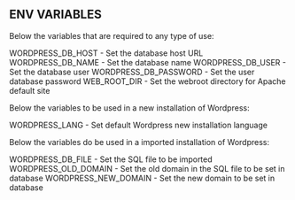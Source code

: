 ## ENV VARIABLES

Below the variables that are required to any type of use:

WORDPRESS_DB_HOST - Set the database host URL
WORDPRESS_DB_NAME - Set the database name
WORDPRESS_DB_USER - Set the database user
WORDPRESS_DB_PASSWORD - Set the user database password
WEB_ROOT_DIR - Set the webroot directory for Apache default site

Below the variables to be used in a new installation of Wordpress:

WORDPRESS_LANG - Set default Wordpress new installation language

Below the variables do be used in a imported installation of Wordpress:

WORDPRESS_DB_FILE - Set the SQL file to be imported
WORDPRESS_OLD_DOMAIN - Set the old domain in the SQL file to be set in database
WORDPRESS_NEW_DOMAIN - Set the new domain to be set in database